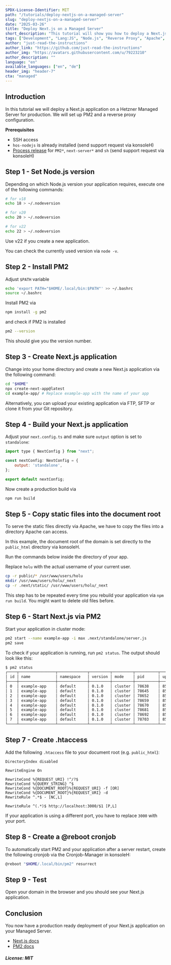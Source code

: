 ```yaml
---
SPDX-License-Identifier: MIT
path: "/tutorials/deploy-nextjs-on-a-managed-server"
slug: "deploy-nextjs-on-a-managed-server"
date: "2025-03-26"
title: "Deploy Next.js on a Managed Server"
short_description: "This tutorial will show you how to deploy a Next.js appliction for production on a Managed Server"
tags: ["Development", "Lang:JS", "Node.js", "Reverse Proxy", "Apache", "Managed Server"]
author: "just-read-the-instructions"
author_link: "https://github.com/just-read-the-instructions"
author_img: "https://avatars.githubusercontent.com/u/79223210"
author_description: ""
language: "en"
available_languages: ["en", "de"]
header_img: "header-7"
cta: "managed"
---
```


## Introduction

In this tutorial we will deploy a Next.js application on a Hetzner Managed Server for production. We will set up PM2 and a reverse proxy configuration.

**Prerequisites**

* SSH access
* `hos-nodejs` is already installed (send support request via konsoleH)
* [Process release](https://docs.hetzner.com/konsoleh/server-management/faq/installation-of-common-software#process-release) for `PM2*`, `next-server*` and `sh` (send support request via konsoleH)

## Step 1 - Set Node.js version

Depending on which Node.js version your application requires, execute one of the following commands:
```bash
# for v18
echo 18 > ~/.nodeversion

# for v20
echo 20 > ~/.nodeversion

# for v22
echo 22 > ~/.nodeversion
```

Use v22 if you create a new application.

You can check the currently used version via `node -v`.

## Step 2 - Install PM2

Adjust `$PATH` variable
```bash
echo 'export PATH="$HOME/.local/bin:$PATH"' >> ~/.bashrc
source ~/.bashrc
```

Install PM2 via
```bash
npm install -g pm2
```

and check if PM2 is installed
```bash
pm2 --version
```
This should give you the version number.

## Step 3 - Create Next.js application

Change into your home directory and create a new Next.js application via the following command:

```bash
cd "$HOME"
npx create-next-app@latest
cd example-app/ # Replace example-app with the name of your app
```


Alternatively, you can upload your existing application via FTP, SFTP or clone it from your Git repository.

## Step 4 - Build your Next.js application

Adjust your `next.config.ts` and make sure `output` option is set to `standalone`:

```javascript
import type { NextConfig } from "next";

const nextConfig: NextConfig = {
    output: 'standalone',
};

export default nextConfig;
```

Now create a production build via 
```bash
npm run build
```

## Step 5 - Copy static files into the document root

To serve the static files directly via Apache, we have to copy the files into a directory Apache can access. 

In this example, the document root of the domain is set directly to the `public_html` directory via konsoleH.

Run the commands below inside the directory of your app.

Replace `holu` with the actual username of your current user.

```bash
cp -r public/* /usr/www/users/holu
mkdir /usr/www/users/holu/_next
cp -r .next/static/ /usr/www/users/holu/_next
```

This step has to be repeated every time you rebuild your application via `npm run build`. You might want to delete old files before.

## Step 6 - Start Next.js via PM2

Start your application in cluster mode:
```bash
pm2 start --name example-app -i max .next/standalone/server.js
pm2 save
```

To check if your application is running, run `pm2 status`. The output should look like this:

```bash
$ pm2 status
┌────┬────────────────┬─────────────┬─────────┬─────────┬──────────┬────────┬──────┬───────────┬──────────┬──────────┬──────────┬──────────┐
│ id │ name           │ namespace   │ version │ mode    │ pid      │ uptime │ ↺    │ status    │ cpu      │ mem      │ user     │ watching │
├────┼────────────────┼─────────────┼─────────┼─────────┼──────────┼────────┼──────┼───────────┼──────────┼──────────┼──────────┼──────────┤
│ 0  │ example-app    │ default     │ 0.1.0   │ cluster │ 78638    │ 85s    │ 0    │ online    │ 0%       │ 97.1mb   │ holu     │ disabled │
│ 1  │ example-app    │ default     │ 0.1.0   │ cluster │ 78645    │ 85s    │ 0    │ online    │ 0%       │ 96.9mb   │ holu     │ disabled │
│ 2  │ example-app    │ default     │ 0.1.0   │ cluster │ 78652    │ 85s    │ 0    │ online    │ 0%       │ 94.3mb   │ holu     │ disabled │
│ 3  │ example-app    │ default     │ 0.1.0   │ cluster │ 78659    │ 85s    │ 0    │ online    │ 0%       │ 94.9mb   │ holu     │ disabled │
│ 4  │ example-app    │ default     │ 0.1.0   │ cluster │ 78670    │ 85s    │ 0    │ online    │ 0%       │ 95.0mb   │ holu     │ disabled │
│ 5  │ example-app    │ default     │ 0.1.0   │ cluster │ 78681    │ 85s    │ 0    │ online    │ 0%       │ 95.0mb   │ holu     │ disabled │
│ 6  │ example-app    │ default     │ 0.1.0   │ cluster │ 78692    │ 85s    │ 0    │ online    │ 0%       │ 95.2mb   │ holu     │ disabled │
│ 7  │ example-app    │ default     │ 0.1.0   │ cluster │ 78703    │ 85s    │ 0    │ online    │ 0%       │ 95.0mb   │ holu     │ disabled │
└────┴────────────────┴─────────────┴─────────┴─────────┴──────────┴────────┴──────┴───────────┴──────────┴──────────┴──────────┴──────────┘
```

## Step 7 - Create .htaccess

Add the following `.htaccess` file to your document root (e.g. `public_html`):

```apacheconf
DirectoryIndex disabled

RewriteEngine On

RewriteCond %{REQUEST_URI} !^/?$
RewriteCond %{QUERY_STRING} ^$
RewriteCond %{DOCUMENT_ROOT}%{REQUEST_URI} -f [OR]
RewriteCond %{DOCUMENT_ROOT}%{REQUEST_URI} -d
RewriteRule ^.*$ - [NC,L]

RewriteRule ^(.*)$ http://localhost:3000/$1 [P,L]
```

If your application is using a different port, you have to replace `3000` with your port.

## Step 8 - Create a @reboot cronjob

To automatically start PM2 and your application after a server restart, create the following cronjob via the Cronjob-Manager in konsoleH:

```bash
@reboot "$HOME/.local/bin/pm2" resurrect
```

## Step 9 - Test
Open your domain in the browser and you should see your Next.js application.

## Conclusion

You now have a production ready deployment of your Next.js application on your Managed Server.

* [Next.js docs](https://nextjs.org/docs)
* [PM2 docs](https://pm2.keymetrics.io/docs/usage/quick-start/)

##### License: MIT

<!--

Contributor's Certificate of Origin

By making a contribution to this project, I certify that:

(a) The contribution was created in whole or in part by me and I have
    the right to submit it under the license indicated in the file; or

(b) The contribution is based upon previous work that, to the best of my
    knowledge, is covered under an appropriate license and I have the
    right under that license to submit that work with modifications,
    whether created in whole or in part by me, under the same license
    (unless I am permitted to submit under a different license), as
    indicated in the file; or

(c) The contribution was provided directly to me by some other person
    who certified (a), (b) or (c) and I have not modified it.

(d) I understand and agree that this project and the contribution are
    public and that a record of the contribution (including all personal
    information I submit with it, including my sign-off) is maintained
    indefinitely and may be redistributed consistent with this project
    or the license(s) involved.

Signed-off-by: just-read-the-instructions <markus@imperius.cloud>

-->
